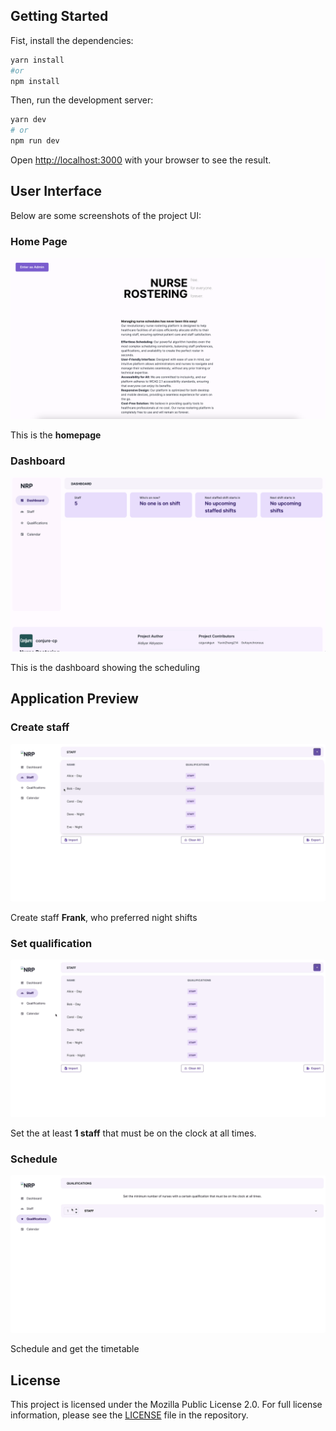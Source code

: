 
## Getting Started

Fist, install the dependencies:

```bash
yarn install
#or
npm install
```

Then, run the development server:

```bash
yarn dev
# or
npm run dev
```

Open [http://localhost:3000](http://localhost:3000) with your browser to see the result.


## User Interface

Below are some screenshots of the project UI:

### Home Page

![Home Page](screenshots/homepage.png)

This is the **homepage**

### Dashboard

![Dashboard Page](screenshots/dashboard.png)

This is the dashboard showing the scheduling

## Application Preview

### Create staff

![Create Staff](screenshots/create-staff.gif)

Create staff **Frank**, who preferred night shifts

### Set qualification

![Set Qualification](screenshots/set-qualification.gif)

Set the at least **1 staff** that must be on the clock at all times.

### Schedule

![Schedule](screenshots/schedule.gif)

Schedule and get the timetable

## License

This project is licensed under the Mozilla Public License 2.0. For full license information, please see the [LICENSE](./LICENSE) file in the repository.